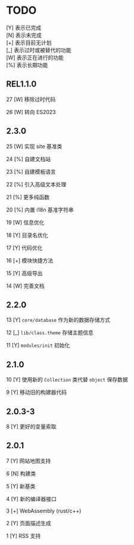 # TODO

[Y] 表示已完成  
[N] 表示未完成  
[+] 表示目前无计划  
[_] 表示过时或被替代的功能    
[W] 表示正在进行的功能  
[%] 表示长期功能

## REL1.1.0

27 [W] 移除过时代码

26 [W] 转向 ES2023

## 2.3.0

25 [W] 实现 site 基准类

24 [%] 自建文档站

23 [%] 自建模板语言

22 [%] 引入高级文本处理

21 [%] 更多纯函数

20 [%] 内置 i18n 基准字符串

19 [W] 信息优化

18 [Y] 目录名优化

17 [Y] 代码优化

16 [+] 模块快捷方法

15 [Y] 高级导出

14 [W] 完善文档

## 2.2.0

13 [Y] `core/database` 作为新的数据存储方式

12 [_] `lib/class.theme` 存储主题信息

11 [Y] `modules/init` 初始化

## 2.1.0

10 [Y] 使用新的 `Collection` 类代替 `object` 保存数据

9 [Y] 移动旧的构建器代码

## 2.0.3-3

8 [Y] 更好的变量索取

## 2.0.1

7 [Y] 网站地图支持

6 [N] 构建类

5 [Y] 新基类

4 [Y] 新的编译器接口

3 [+] WebAssembly (rust/c++)

2 [Y] 页面描述生成

1 [Y] RSS 支持